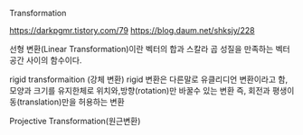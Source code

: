 Transformation 

https://darkpgmr.tistory.com/79
https://blog.daum.net/shksjy/228


선형 변환(Linear Transformation)이란 벡터의 합과 스칼라 곱 성질을 만족하는 벡터 공간 사이의 함수이다.


rigid transformaition (강체 변환)
rigid 변환은 다른말로 유클리디언 변환이라고 함, 모양과 크기를 유지한체로 위치와,방향(rotation)만 바꿀수 있는 변환
즉, 회전과 평생이동(translation)만을 허용하는 변환


Projective Transformation(원근변환)





